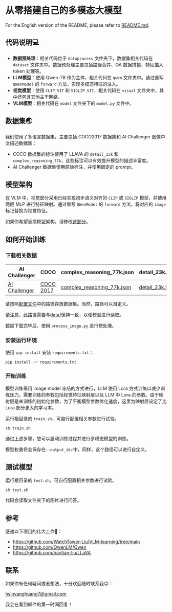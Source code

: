 # 从零搭建自己的多模态大模型

For the English version of the README, please refer to [README.md](README.md).

## 代码说明💻

- **数据预处理**：相关代码位于 `dataprocess` 文件夹下，数据集相关代码在 `dataset` 文件夹中。数据预处理主要包括路径合并、QA 数据拼接、特征插入 token 处理等。
- **LLM模型**：使用 Qwen-7B 作为主体，相关代码在 `qwen` 文件夹中。通过重写 `QWenModel` 的 `forward` 方法，实现多模态特征的注入。
- **视觉模型**：使用 `CLIP_VIT` 和 `SIGLIP_VIT`，相关代码在 `visual` 文件夹中，其中还包含其他主干网络。
- **VLM模型**：相关代码在 `model` 文件夹下的 `model.py` 文件中。

## 数据集🌏

我们使用了多语言数据集，主要包括 COCO2017 数据集和 AI Challenger 图像中文描述数据集：
- COCO 数据集的标注使用了 LLAVA 的 `detail_23k` 和 `complex_reasoning_77k`，这些标注可以有效提升模型的描述丰富度。
- AI Challenger 数据集使用原始标注，并使用固定的 prompt。

## 模型架构

在 VLM 中，视觉部分采用已经实现初步语义对齐的 `CLIP` 或 `SIGLIP` 模型，并使用两层 MLP 进行特征映射。通过重写 `QWenModel` 的 `forward` 方法，将对应的 `image` 标记替换为视觉特征。

如果你希望替换模型架构，请修改[这部分](https://github.com/xinyanghuang7/Basic-Vision-Language-Model/blob/main/train.py#L41)。

## 如何开始训练

### 下载相关数据

| AI Challenger | COCO | complex_reasoning_77k.json | detail_23k.json |
| --- | --- | --- | --- |
| [AI Challenger](https://tianchi.aliyun.com/dataset/145781) | [COCO 2017](http://images.cocodataset.org/zips/train2017.zip) | [complex_reasoning_77k.json](https://huggingface.co/datasets/liuhaotian/LLaVA-Instruct-150K/resolve/main/complex_reasoning_77k.json) | [detail_23k.json](https://huggingface.co/datasets/liuhaotian/LLaVA-Instruct-150K/resolve/main/detail_23k.json) |

请按照[配置文件](https://github.com/xinyanghuang7/Basic-Vision-Language-Model/blob/main/dataprocess/config.yaml)中的路径存放数据集。当然，路径可以自定义。

请注意，此路径需要与[data/](https://github.com/xinyanghuang7/Basic-Vision-Language-Model/blob/main/train.py#L29)保持一致，以便模型进行读取。

数据下载完毕后，使用 `process_image.py` 进行预处理。

### 安装运行环境

使用 `pip install` 安装 `requirements.txt`：

```shell
pip install -r requirements.txt
```

### 开始训练

模型训练采用 image model 冻结的方式进行，LLM 使用 Lora 方式训练以减少训练压力。需要训练的参数包括视觉特征映射层以及 LLM 中 Lora 的参数。由于映射层是未训练的初始化参数，为了平衡模型参数优化速度，这里为映射层设定了比 Lora 部分更大的学习率。

运行根目录的 `train.sh`，可自行配置相关参数进行试验。

```shell
sh train.sh
```

通过上述步骤，您可以启动训练过程并进行多模态模型的训练。

模型权重将会保存在`--output_dir`中，同样，这个路径可以进行自定义。

## 测试模型

运行根目录的 `test.sh`，可自行配置相关参数进行试验。

```shell
sh test.sh
```

代码会读取文件夹下的图片进行问答。

## 参考

感谢以下项目的伟大工作🙌：

- https://github.com/WatchTower-Liu/VLM-learning/tree/main
- https://github.com/QwenLM/Qwen
- https://github.com/haotian-liu/LLaVA

## 联系

如果你有任何疑问或者想法，十分欢迎随时联系我😊：

hsinyanghuang7@gmail.com

我会在看到邮件的第一时间回复！
